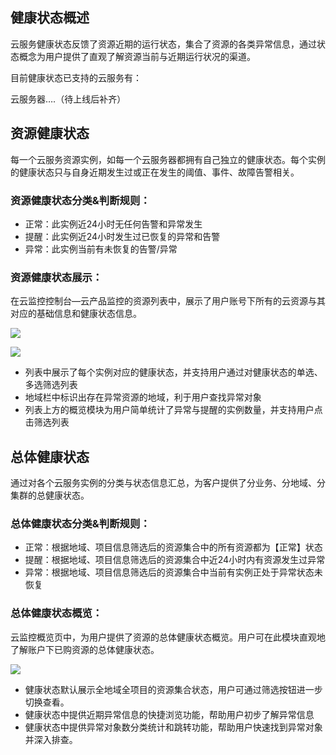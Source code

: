 ## 健康状态概述

云服务健康状态反馈了资源近期的运行状态，集合了资源的各类异常信息，通过状态概念为用户提供了直观了解资源当前与近期运行状况的渠道。

目前健康状态已支持的云服务有：

云服务器….（待上线后补齐）

## 资源健康状态

每一个云服务资源实例，如每一个云服务器都拥有自己独立的健康状态。每个实例的健康状态只与自身近期发生过或正在发生的阈值、事件、故障告警相关。

### 资源健康状态分类&判断规则：

* 正常：此实例近24小时无任何告警和异常发生
* 提醒：此实例近24小时发生过已恢复的异常和告警
* 异常：此实例当前有未恢复的告警/异常

### 资源健康状态展示：

在云监控控制台—云产品监控的资源列表中，展示了用户账号下所有的云资源与其对应的基础信息和健康状态信息。

![](http://imgcache.tce.fsphere.cn/static/mc.qcloudimg.com/static/img/395ae88ee2f3477c651c7bf73bcb2b0e/image.png)

![](http://imgcache.tce.fsphere.cn/static/mc.qcloudimg.com/static/img/6046ab764e28d02aaf1e4e0e73341bdf/image.png)

* 列表中展示了每个实例对应的健康状态，并支持用户通过对健康状态的单选、多选筛选列表
* 地域栏中标识出存在异常资源的地域，利于用户查找异常对象
* 列表上方的概览模块为用户简单统计了异常与提醒的实例数量，并支持用户点击筛选列表

## 总体健康状态

通过对各个云服务实例的分类与状态信息汇总，为客户提供了分业务、分地域、分集群的总健康状态。

### 总体健康状态分类&判断规则：

* 正常：根据地域、项目信息筛选后的资源集合中的所有资源都为【正常】状态
* 提醒：根据地域、项目信息筛选后的资源集合中近24小时内有资源发生过异常
* 异常：根据地域、项目信息筛选后的资源集合中当前有实例正处于异常状态未恢复

### 总体健康状态概览：

云监控概览页中，为用户提供了资源的总体健康状态概览。用户可在此模块直观地了解账户下已购资源的总体健康状态。

![](http://imgcache.tce.fsphere.cn/static/mc.qcloudimg.com/static/img/411be866ecc9c43ae58a9063e2e89442/image.png)

* 健康状态默认展示全地域全项目的资源集合状态，用户可通过筛选按钮进一步切换查看。
* 健康状态中提供近期异常信息的快捷浏览功能，帮助用户初步了解异常信息
* 健康状态中提供异常对象数分类统计和跳转功能，帮助用户快速找到异常对象并深入排查。
